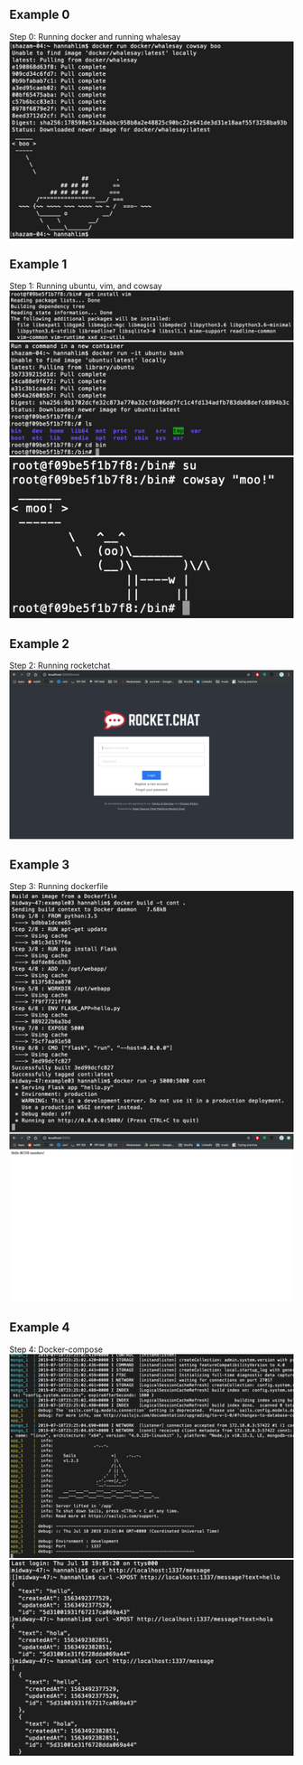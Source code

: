 ## Example 0

Step 0: Running docker and running whalesay
![](step00.png)

## Example 1

Step 1: Running ubuntu, vim, and cowsay
![](step01-vim.png)
![](step01-ubuntu.png)
![](step01-cowsay.png)

## Example 2

Step 2: Running rocketchat
![](rocketchat.png)

## Example 3

Step 3: Running dockerfile
![](step-03.png)
![](step-03browser.png)

## Example 4

Step 4: Docker-compose
![](step-04.png)
![](step-04-2.png)

